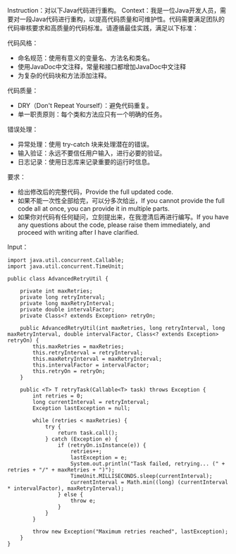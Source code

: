 Instruction：对以下Java代码进行重构。
Context：我是一位Java开发人员，需要对一段Java代码进行重构，以提高代码质量和可维护性。代码需要满足团队的代码审核要求和高质量的代码标准。请遵循最佳实践，满足以下标准：

代码风格：

- 命名规范：使用有意义的变量名、方法名和类名。
- 使用JavaDoc中文注释，常量和接口都增加JavaDoc中文注释
- 为复杂的代码块和方法添加注释。

代码质量：

- DRY（Don't Repeat Yourself）：避免代码重复。
- 单一职责原则：每个类和方法应只有一个明确的任务。

错误处理：

- 异常处理：使用 try-catch 块来处理潜在的错误。
- 输入验证：永远不要信任用户输入，进行必要的验证。
- 日志记录：使用日志库来记录重要的运行时信息。

要求：
- 给出修改后的完整代码，Provide the full updated code.
- 如果不能一次性全部给完，可以分多次给出，If you cannot provide the full code all at once, you can provide it in multiple
parts.
- 如果你对代码有任何疑问，立刻提出来，在我澄清后再进行编写。If you have any questions about the code, please raise them
immediately, and proceed with writing after I have clarified.


Input：
```
import java.util.concurrent.Callable;
import java.util.concurrent.TimeUnit;

public class AdvancedRetryUtil {

    private int maxRetries;
    private long retryInterval;
    private long maxRetryInterval;
    private double intervalFactor;
    private Class<? extends Exception> retryOn;

    public AdvancedRetryUtil(int maxRetries, long retryInterval, long maxRetryInterval, double intervalFactor, Class<? extends Exception> retryOn) {
        this.maxRetries = maxRetries;
        this.retryInterval = retryInterval;
        this.maxRetryInterval = maxRetryInterval;
        this.intervalFactor = intervalFactor;
        this.retryOn = retryOn;
    }

    public <T> T retryTask(Callable<T> task) throws Exception {
        int retries = 0;
        long currentInterval = retryInterval;
        Exception lastException = null;

        while (retries < maxRetries) {
            try {
                return task.call();
            } catch (Exception e) {
                if (retryOn.isInstance(e)) {
                    retries++;
                    lastException = e;
                    System.out.println("Task failed, retrying... (" + retries + "/" + maxRetries + ")");
                    TimeUnit.MILLISECONDS.sleep(currentInterval);
                    currentInterval = Math.min((long) (currentInterval * intervalFactor), maxRetryInterval);
                } else {
                    throw e;
                }
            }
        }

        throw new Exception("Maximum retries reached", lastException);
    } 
}
```